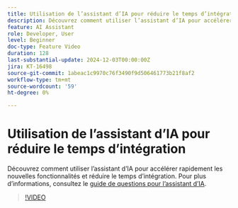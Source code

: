 ```yaml
---
title: Utilisation de l’assistant d’IA pour réduire le temps d’intégration
description: Découvrez comment utiliser l’assistant d’IA pour accélérer rapidement les nouvelles fonctionnalités et réduire le temps d’intégration.
feature: AI Assistant
role: Developer, User
level: Beginner
doc-type: Feature Video
duration: 128
last-substantial-update: 2024-12-03T00:00:00Z
jira: KT-16498
source-git-commit: 1abeac1c9970c76f3490f9d506461773b21f8af2
workflow-type: tm+mt
source-wordcount: '59'
ht-degree: 0%

---
```



# Utilisation de l’assistant d’IA pour réduire le temps d’intégration

Découvrez comment utiliser l’assistant d’IA pour accélérer rapidement les nouvelles fonctionnalités et réduire le temps d’intégration. Pour plus d’informations, consultez le [guide de questions pour l’assistant d’IA](https://experienceleague.adobe.com/fr/docs/experience-platform/ai-assistant/questions).

>[!VIDEO](https://video.tv.adobe.com/v/3438032/?learn=on&enablevpops)
